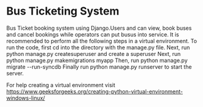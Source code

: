 # Bus Ticketing System
Bus Ticket booking system using Django.Users and can view, book buses and cancel bookings while operators can put busus into service.
It is recommended to perform all the following steps in a virtual environment.
To run the code, first cd into the directory with the manage.py file.
Next, run  python manage.py createsuperuser and create a superuser
Next, run python manage.py makemigrations myapp
Then, run python manage.py migrate --run-syncdb
Finally run python manage.py runserver to start the server.

For help creating a virtual environment visit https://www.geeksforgeeks.org/creating-python-virtual-environment-windows-linux/ 

